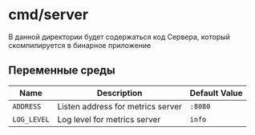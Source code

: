 # cmd/server

В данной директории будет содержаться код Сервера, который скомпилируется в бинарное приложение

## Переменные среды

| Name        | Description                       | Default Value |
|-------------|-----------------------------------|---------------|
| `ADDRESS`   | Listen address for metrics server | `:8080`       |
| `LOG_LEVEL` | Log level for metrics server      | `info`        |